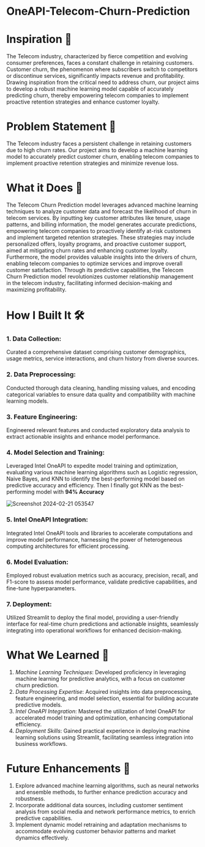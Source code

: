# OneAPI-Telecom-Churn-Prediction
# Inspiration 🌟
The Telecom industry, characterized by fierce competition and evolving consumer preferences, faces a constant challenge in retaining customers. Customer churn, the phenomenon where subscribers switch to competitors or discontinue services, significantly impacts revenue and profitability. Drawing inspiration from the critical need to address churn, our project aims to develop a robust machine learning model capable of accurately predicting churn, thereby empowering telecom companies to implement proactive retention strategies and enhance customer loyalty.
# Problem Statement 🎯
The Telecom industry faces a persistent challenge in retaining customers due to high churn rates. Our project aims to develop a machine learning model to accurately predict customer churn, enabling telecom companies to implement proactive retention strategies and minimize revenue loss.
# What it Does 🚀
The Telecom Churn Prediction model leverages advanced machine learning techniques to analyze customer data and forecast the likelihood of churn in telecom services. By inputting key customer attributes like tenure, usage patterns, and billing information, the model generates accurate predictions, empowering telecom companies to proactively identify at-risk customers and implement targeted retention strategies. These strategies may include personalized offers, loyalty programs, and proactive customer support, aimed at mitigating churn rates and enhancing customer loyalty. Furthermore, the model provides valuable insights into the drivers of churn, enabling telecom companies to optimize services and improve overall customer satisfaction. Through its predictive capabilities, the Telecom Churn Prediction model revolutionizes customer relationship management in the telecom industry, facilitating informed decision-making and maximizing profitability.
# How I Built It 🛠
### 1. Data Collection: 
Curated a comprehensive dataset comprising customer demographics, usage metrics, service interactions, and churn history from diverse sources.
### 2. Data Preprocessing: 
Conducted thorough data cleaning, handling missing values, and encoding categorical variables to ensure data quality and compatibility with machine learning models.
### 3. Feature Engineering: 
Engineered relevant features and conducted exploratory data analysis to extract actionable insights and enhance model performance.
### 4. Model Selection and Training: 
Leveraged Intel OneAPI to expedite model training and optimization, evaluating various machine learning algorithms such as Logistic regression, Naive Bayes, and KNN to identify the best-performing model based on predictive accuracy and efficiency. Then I finally got KNN as the best-performing model with **94% Accuracy**

![Screenshot 2024-02-21 053547](https://github.com/gomathi-ramachandran/OneAPI-Telecom-Churn-Prediction/assets/111870397/66bed838-cf04-4c6e-bd5f-7d5e42ccef31)
### 5. Intel OneAPI Integration: 
Integrated Intel OneAPI tools and libraries to accelerate computations and improve model performance, harnessing the power of heterogeneous computing architectures for efficient processing.
### 6. Model Evaluation: 
Employed robust evaluation metrics such as accuracy, precision, recall, and F1-score to assess model performance, validate predictive capabilities, and fine-tune hyperparameters.
### 7. Deployment: 
Utilized Streamlit to deploy the final model, providing a user-friendly interface for real-time churn predictions and actionable insights, seamlessly integrating into operational workflows for enhanced decision-making.
# What We Learned 🧠
1. *Machine Learning Techniques*: Developed proficiency in leveraging machine learning for predictive analytics, with a focus on customer churn prediction.
2. *Data Processing Expertise*: Acquired insights into data preprocessing, feature engineering, and model selection, essential for building accurate predictive models.
3. *Intel OneAPI Integration*: Mastered the utilization of Intel OneAPI for accelerated model training and optimization, enhancing computational efficiency.
4. *Deployment Skills*: Gained practical experience in deploying machine learning solutions using Streamlit, facilitating seamless integration into business workflows.
# Future Enhancements 🚀
1. Explore advanced machine learning algorithms, such as neural networks and ensemble methods, to further enhance prediction accuracy and robustness.
2. Incorporate additional data sources, including customer sentiment analysis from social media and network performance metrics, to enrich predictive capabilities.
3. Implement dynamic model retraining and adaptation mechanisms to accommodate evolving customer behavior patterns and market dynamics effectively.
